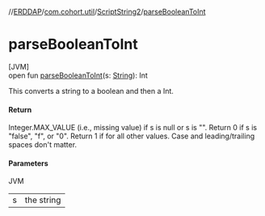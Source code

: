 //[ERDDAP](../../../index.md)/[com.cohort.util](../index.md)/[ScriptString2](index.md)/[parseBooleanToInt](parse-boolean-to-int.md)

# parseBooleanToInt

[JVM]\
open fun [parseBooleanToInt](parse-boolean-to-int.md)(s: [String](https://docs.oracle.com/en/java/javase/21/docs/api/java.base/java/lang/String.html)): Int

This converts a string to a boolean and then a Int.

#### Return

Integer.MAX_VALUE (i.e., missing value) if s is null or s is &quot;&quot;. Return 0 if s is &quot;false&quot;, &quot;f&quot;, or &quot;0&quot;. Return 1 if for all other values. Case and leading/trailing spaces don't matter.

#### Parameters

JVM

| | |
|---|---|
| s | the string |